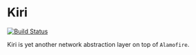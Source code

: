 # Kiri

[![Build Status](https://app.bitrise.io/app/80f51ad794e53da0/status.svg?token=4hWZACszkxdI8oLoJ-_f0g)](https://app.bitrise.io/app/80f51ad794e53da0)

Kiri is yet another network abstraction layer on top of `Alamofire`.

